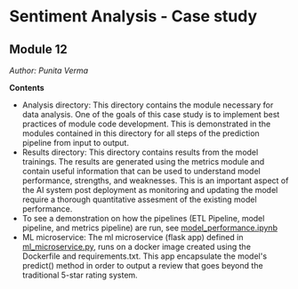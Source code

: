 # Sentiment Analysis - Case study
## Module 12

*Author: Punita Verma*

**Contents**
* Analysis directory: This directory contains the module necessary for data analysis. One of the goals of this case study is to implement best practices of module code development. This is demonstrated in the modules contained in this directory for all steps of the prediction pipeline from input to output.
* Results directory: This directory contains results from the model trainings. The results are generated using the metrics module and contain useful information that can be used to understand model performance, strengths, and weaknesses. This is an important aspect of the AI system post deployment as monitoring and updating the model require a thorough quantitative assesment of the existing model performance.
* To see a demonstration on how the pipelines (ETL Pipeline, model pipeline, and metrics pipeline) are run, see [model_performance.ipynb](analysis/model_performance.ipynb)
* ML microservice: The ml microservice (flask app) defined in [ml_microservice.py](analysis/ml_microserivce.py), runs on a docker image created using the Dockerfile and requirements.txt. This app encapsulate the model's predict() method in order to output a review that goes beyond the traditional 5-star rating system.

